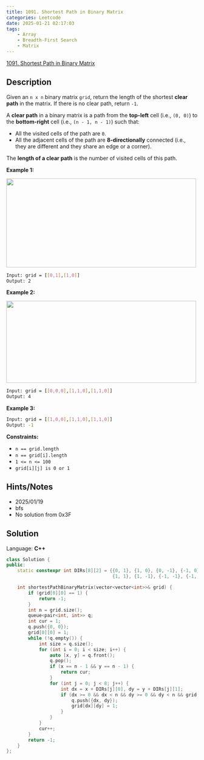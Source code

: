 ```yaml
---
title: 1091. Shortest Path in Binary Matrix
categories: Leetcode
date: 2025-01-21 02:17:03
tags:
    - Array
    - Breadth-First Search
    - Matrix
---
```


[1091. Shortest Path in Binary Matrix](https://leetcode.com/problems/shortest-path-in-binary-matrix/description/)

## Description

Given an `n x n` binary matrix `grid`, return the length of the shortest **clear path**  in the matrix. If there is no clear path, return `-1`.

A **clear path**  in a binary matrix is a path from the **top-left**  cell (i.e., `(0, 0)`) to the **bottom-right**  cell (i.e., `(n - 1, n - 1)`) such that:

- All the visited cells of the path are `0`.
- All the adjacent cells of the path are **8-directionally**  connected (i.e., they are different and they share an edge or a corner).

The **length of a clear path**  is the number of visited cells of this path.

**Example 1:**

<img alt="" src="https://assets.leetcode.com/uploads/2021/02/18/example1_1.png" style="width: 500px; height: 234px;">

```bash
Input: grid = [[0,1],[1,0]]
Output: 2
```

**Example 2:**

<img alt="" src="https://assets.leetcode.com/uploads/2021/02/18/example2_1.png" style="height: 216px; width: 500px;">

```bash
Input: grid = [[0,0,0],[1,1,0],[1,1,0]]
Output: 4
```

**Example 3:**

```bash
Input: grid = [[1,0,0],[1,1,0],[1,1,0]]
Output: -1
```

**Constraints:**

- `n == grid.length`
- `n == grid[i].length`
- `1 <= n <= 100`
- `grid[i][j] is 0 or 1`

## Hints/Notes

- 2025/01/19
- bfs
- No solution from 0x3F

## Solution

Language: **C++**

```C++
class Solution {
public:
    static constexpr int DIRs[8][2] = {{0, 1}, {1, 0}, {0, -1}, {-1, 0},
                                       {1, 1}, {1, -1}, {-1, -1}, {-1, 1}};

    int shortestPathBinaryMatrix(vector<vector<int>>& grid) {
        if (grid[0][0] == 1) {
            return -1;
        }
        int n = grid.size();
        queue<pair<int, int>> q;
        int cur = 1;
        q.push({0, 0});
        grid[0][0] = 1;
        while (!q.empty()) {
            int size = q.size();
            for (int i = 0; i < size; i++) {
                auto [x, y] = q.front();
                q.pop();
                if (x == n - 1 && y == n - 1) {
                    return cur;
                }
                for (int j = 0; j < 8; j++) {
                    int dx = x + DIRs[j][0], dy = y + DIRs[j][1];
                    if (dx >= 0 && dx < n && dy >= 0 && dy < n && grid[dx][dy] == 0) {
                        q.push({dx, dy});
                        grid[dx][dy] = 1;
                    }
                }
            }
            cur++;
        }
        return -1;
    }
};
```
